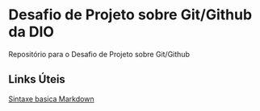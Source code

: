 # Desafio de Projeto sobre Git/Github da DIO
Repositório para o Desafio de Projeto sobre Git/Github

## Links Úteis
[Sintaxe basica Markdown](https://docs.pipz.com/central-de-ajuda/learning-center/guia-basico-de-markdown#open)

